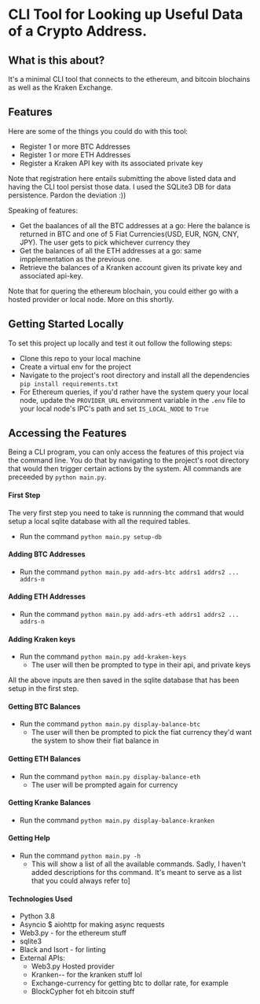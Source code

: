 <h1>
	CLI Tool for Looking up Useful Data of a Crypto Address.
</h1>

## What is this about?
It's a minimal CLI tool that connects to the ethereum, and bitcoin blochains as well as the Kraken Exchange.

## Features 
Here are some of the things you could do with this tool:
- Register 1 or more BTC Addresses
- Register 1 or more ETH Addresses
- Register a Kraken API key with its associated private key

Note that registration here entails submitting the above listed data and having the CLI
tool persist those data. I used the SQLite3 DB for data persistence. Pardon the deviation :))

Speaking of features:

- Get the baalances of all the BTC addresses at a go: Here the balance is returned in BTC and one of 5 Fiat Currencies(USD, EUR, NGN, CNY, JPY). The user gets to pick whichever currency they
- Get the balances of all the ETH addresses at a go: same impplementation as the previous one.
- Retrieve the balances of a Kranken account given its private key and associated api-key.

Note that for quering the ethereum blochain, you could either go with a hosted provider or local node. More on this shortly.


## Getting Started Locally
To set this project up locally and test it out follow the following steps:
- Clone this repo to your local machine
- Create a virtual env for the project
- Navigate to the project's root directory and install all the dependencies `pip install requirements.txt`
- For Ethereum queries, if you'd rather have the system query your local node, update the `PROVIDER_URL` environment variable in the `.env` file to your local node's IPC's path and set `IS_LOCAL_NODE` to `True`


## Accessing the Features
Being a CLI program, you can only access the features of this project via the command line.
You do that by navigating to the project's root directory that would then trigger certain
actions by the system. All commands are preceeded by `python main.py`.

#### First Step
The very first step you need to take is runnning the command that would setup a local sqlite
database with all the required tables.
- Run the command `python main.py setup-db`

#### Adding BTC Addresses
- Run the command `python main.py add-adrs-btc addrs1 addrs2 ... addrs-n`

#### Adding ETH Addresses
- Run the command `python main.py add-adrs-eth addrs1 addrs2 ... addrs-n`

#### Adding Kraken keys
- Run the command `python main.py add-kraken-keys`
    - The user will then be prompted to type in their api, and private keys

All the above inputs are then saved in the sqlite database that has been setup in the first step.

#### Getting  BTC Balances
- Run the command `python main.py display-balance-btc`
    - The user will then be prompted to pick the fiat currency they'd want the system to show
    their fiat balance in

#### Getting ETH Balances
- Run the command `python main.py display-balance-eth`
    - The user will be prompted again for currency

#### Getting Kranke Balances
- Run the command `python main.py display-balance-kranken`

#### Getting Help
- Run the command `python main.py -h` 
    - This will show a list of all the available commands. Sadly, I haven't added descriptions for ths command. It's meant to serve as a list that you could always refer to]

#### Technologies Used
- Python 3.8
- Asyncio $ aiohttp for making async requests
- Web3.py - for the ethereum stuff
- sqlite3
- Black and Isort - for linting
- External APIs:
    - Web3.py Hosted provider
    - Kranken-- for the kranken stuff lol
    - Exchange-currency for getting btc to dollar rate, for example
    - BlockCypher fot eh bitcoin stuff


